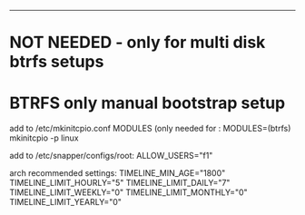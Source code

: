 ___
# NOT NEEDED - only for multi disk btrfs setups
# BTRFS only manual bootstrap setup
add to /etc/mkinitcpio.conf MODULES (only needed for : 
MODULES=(btrfs)
mkinitcpio -p linux

add to /etc/snapper/configs/root:
ALLOW_USERS="f1"

arch recommended settings:
TIMELINE_MIN_AGE="1800"
TIMELINE_LIMIT_HOURLY="5"
TIMELINE_LIMIT_DAILY="7"
TIMELINE_LIMIT_WEEKLY="0"
TIMELINE_LIMIT_MONTHLY="0"
TIMELINE_LIMIT_YEARLY="0"


